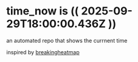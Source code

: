 # time_now is (( 2025-09-29T18:00:00.436Z ))

an automated repo that shows the currnent time

inspired by [breakingheatmap](https://github.com/breakingheatmap/breakingheatmap)